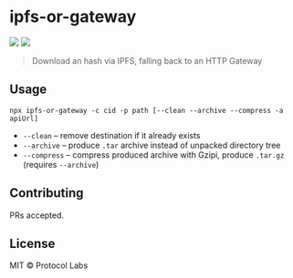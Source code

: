 # ipfs-or-gateway

[![](https://img.shields.io/npm/v/ipfs-or-gateway.svg?style=flat-square)](https://www.npmjs.com/package/ipfs-or-gateway)
[![](https://img.shields.io/badge/freenode-%23ipfs-blue.svg?style=flat-square)](https://webchat.freenode.net/?channels=%23ipfs)

> Download an hash via IPFS, falling back to an HTTP Gateway

## Usage

```
npx ipfs-or-gateway -c cid -p path [--clean --archive --compress -a apiUrl]
```

- `--clean` – remove destination if it already exists
- `--archive` – produce `.tar` archive instead of unpacked directory tree
- `--compress` – compress produced archive with Gzipi, produce `.tar.gz` (requires `--archive`)

## Contributing

PRs accepted.

## License

MIT © Protocol Labs
